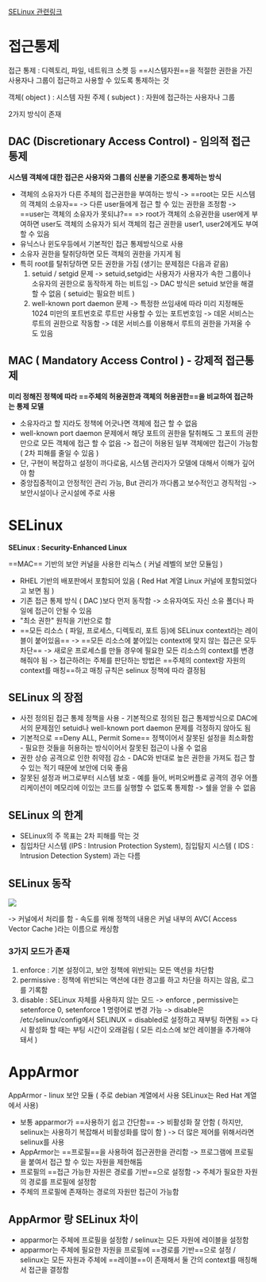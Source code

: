 
[SELinux 관련링크](https://lesstif.gitbook.io/web-service-hardening/selinux)
# 접근통제
접근 통제 : 디렉토리, 파일, 네트워크 소켓 등 ==시스템자원==을 적절한 권한을 가진 사용자나 그룹이 접근하고 사용할 수 있도록 통제하는 것

객체( object ) : 시스템 자원
주제  ( subject ) : 자원에 접근하는 사용자나 그룹

2가지 방식이 존재
## DAC (Discretionary Access Control) - 임의적 접근통제

**시스템 객체에 대한 접근은 사용자와 그룹의 신분을 기준으로 통제하는 방식**
- 객체의 소유자가 다른 주체의 접근권한을 부여하는 방식
-> ==root는 모든 시스템의 객체의 소유자== -> 다른 user들에게 접근 할 수 있는 권한을 조정함
-> ==user는 객체의 소유자가 못되냐?== => root가 객체의 소유권한을 user에게 부여하면 user도 객체의 소유자가 되서 객체의 접근 권한을 user1, user2에게도 부여할 수 있음
- 유닉스나 윈도우등에서 기본적인 접근 통제방식으로 사용
- 소유자 권한을 탈취당하면 모든 객체의 권한을 가지게 됨
- 특히 root를 탈취당하면 모든 권한을 가짐 (생기는 문제점은 다음과 같음)
	1. setuid / setgid 문제 -> setuid,setgid는 사용자가 사용자가 속한 그룹이나 소유자의 권한으로 동작하게 하는 비트임 -> DAC 방식은 setuid 보안을 해결할 수 없음 ( setuid는 필요한 비트 )
	2. well-known port daemon 문제 -> 특정한 쓰임새에 따라 미리 지정해둔 1024 미만의 포트번호로 루트만 사용할 수 있는 포트번호임 -> 데몬 서비스는 루트의 권한으로 작동함 -> 데몬 서비스를 이용해서 루트의 권한을 가져올 수 도 있음

## MAC ( Mandatory Access Control ) - 강제적 접근통제

__미리 정해진 정책에 따라 ==주체의 허용권한과 객체의 허용권한==을 비교하여 접근하는 통제 모델__
- 소유자라고 할 지라도 정책에 어긋나면 객체에 접근 할 수 없음
- well-known port daemon 문제에서 해당 포트의 권한을 탈취해도 그 포트의 권한만으로 모든 객체에 접근 할 수 없음 -> 접근이 허용된 일부 객체에만 접근이 가능함 ( 2차 피해를 줄일 수 있음 )
- 단, 구현이 복잡하고 설정이 까다로움, 시스템 관리자가 모델에 대해서 이해가 깊어야 함
- 중앙집중적이고 안정적인 관리 가능, But 관리가 까다롭고 보수적인고 경직적임 -> 보안시설이나 군시설에 주로 사용


# SELinux
__SELinux : Security-Enhanced Linux__
 
==MAC== 기반의 보안 커널을 사용한 리눅스 ( 커널 레벨의 보안 모듈임 )
- RHEL 기반의 배포판에서 포함되어 있음 ( Red Hat 계열 Linux 커널에 포함되었다고 보면 됨 )
- 기존 접근 통제 방식 ( DAC )보다 먼저 동작함 -> 소유자여도 자신 소유 폴더나 파일에 접근이 안될 수 있음
- "최소 권한" 원칙을 기반으로 함
- ==모든 리소스 ( 파일, 프로세스, 디렉토리, 포트 등)에 SELinux context라는 레이블이 붙어있음==
-> ==모든 리소스에 붙어있는 context에 맞지 않는 접근은 모두 차단== -> 새로운 프로세스를 만들 경우에 필요한 모든 리소스의 context를 변경해줘야 됨
-> 접근하려는 주체를 판단하는 방법은  ==주체의 context랑 자원의 context를 매칭==하고 매칭 규칙은 selinux 정책에 따라 결정됨
## SELinux 의 장점
- 사전 정의된 접근 통제 정책을 사용 - 기본적으로 정의된 접근 통제방식으로 DAC에서의 문제점인 setuid나 well-known port daemon 문제를 걱정하지 않아도 됨
- 기본적으로 ==Deny ALL, Permit Some== 정책이어서 잘못된 설정을 최소화함 - 필요한 것들을 허용하는 방식이어서 잘못된 접근이 나올 수 없음
- 권한 상승 공격으로 인한 취약점 감소 - DAC와 반대로 높은 권한을 가져도 접근 할 수 있는 적기 때문에 보안에 더욱 좋음
- 잘못된 설정과 버그로부터 시스템 보호 - 예를 들어, 버퍼오버플로 공격의 경우 어플리케이션이 메모리에 이있는 코드를 실행할 수 없도록 통제함 -> 쉘을 얻을 수 없음

## SELinux 의 한계
- SELinux의 주 목표는 2차 피해를 막는 것
- 침입차단 시스템 (IPS : Intrusion Protection System), 침입탐지 시스템 ( IDS : Intrusion Detection System) 과는 다름

## SELinux 동작
![](https://cloud.githubusercontent.com/assets/404534/12506805/d187db34-c134-11e5-85e3-76a71fd3ea9a.png)

-> 커널에서 처리를 함 - 속도를 위해 정책의 내용은 커널 내부의 AVC( Access Vector Cache )라는 이름으로 캐싱함

### 3가지 모드가 존재
1. enforce : 기본 설정이고, 보안 정책에 위반되는 모든 액션을 차단함
2. permissive : 정책에 위반되는 액션에 대한 경고를 하고 차단을 하지는 않음, 로그를 기록함
3. disable : SELinux 자체를 사용하지 않는 모드
-> enforce , permissive는 setenforce 0, setenforce 1 명령어로 변경 가능
-> disable은 /etc/selinux/config에서 SELINUX = disabled로 설정하고 재부팅 하면됨
=> 다시 활성화 할 때는 부팅 시간이 오래걸림 ( 모든 리소스에 보안 레이블을 추가해야 돼서 )

# AppArmor
AppArmor - linux 보안 모듈 ( 주로 debian 계열에서 사용 SELinux는 Red Hat 계열에서 사용)

- 보통 apparmor가 ==사용하기 쉽고 간단함== -> 비활성화 잘 안함 ( 하지만, selinux는 사용하기 복잡해서 비활성화를 많이 함 ) -> 더 많은 제어를 위해서라면 selinux를 사용
- AppArmor는 ==프로필==을 사용하여 접근권한을 관리함 -> 프로그램에 프로필을 붙여서 접근 할 수 있는 자원을 제한해둠 
- 프로필의 ==접근 가능한 자원은 경로를 기반==으로 설정함 -> 주체가 필요한 자원의 경로를 프로필에 설정함
- 주체의 프로필에 존재하는 경로의 자원만 접근이 가능함

## AppArmor 랑 SELinux 차이

- apparmor는 주체에 프로필을 설정함  / selinux는 모든 자원에  레이블을 설정함
- apparmor는 주체에 필요한 자원을 프로필에 ==경로를 기반==으로 설정 / selinux는 모든 자원과 주체에 ==레이블==이 존재해서 둘 간의 context를 매칭해서 접근을 결정함
